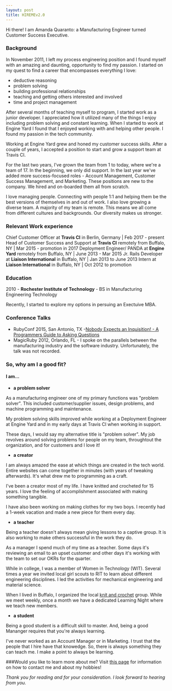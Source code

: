 ```yaml
---
layout: post
title: HIREMEv2.0
---
```


Hi there! I am Amanda Quaranto: a Manufacturing Engineer turned Customer Success Executive.

### Background
In November 2011, I left my process engineering position and I found myself with an amazing and daunting, opportunity to find my passion. I started on my quest to find a career that encompasses everything I love:

* deductive reasoning
* problem solving
* building professional relationships
* teaching and getting others interested and involved  
* time and project management

After several months of teaching myself to program, I started work as a junior developer. I appreciated how it utilized many of the things I enjoy including problem solving and constant learning. When I started to work at Engine Yard I found that I enjoyed working with and helping other people. I found my passion in the tech community.

Working at Engine Yard grew and honed my customer success skills. After a couple of years, I accepted a position to start and grow a support team at Travis CI. 

For the last two years, I've grown the team from 1 to today, where we're a team of 17. In the beginning, we only did support. In the last year we've added more success-focused roles - Account Management, Customer Success Management, and Marketing. These positions are new to the company. We hired and on-boarded them all from scratch.

I love managing people. Connecting with people 1:1 and helping them be the best versions of themselves in and out of work. I also love growing a diverse team. A majority of my team is remote. This means we all come from different cultures and backgrounds. Our diversity makes us stronger. 

### Relevant Work experience

Chief Customer Officer at **Travis CI** in Berlin, Germany | Feb 2017 - present
Head of Customer Success and Support at **Travis CI** remotely from Buffalo, NY | Mar 2015 - promotion in 2017
Deployment Engineer/ PANDA at **Engine Yard** remotely from Buffalo, NY | June 2013 - Mar 2015
Jr. Rails Developer at **Liaison International** in Buffalo, NY | Jan 2013 to June 2013
Intern at **Liaison International** in Buffalo, NY | Oct 2012 to promotion

### Education

2010 - **Rochester Institute of Technology** - BS in Manufacturing Engineering Technology 

Recently, I started to explore my options in persuing an Exectuive MBA.

### Conference Talks

* RubyConf 2015, San Antonio, TX -[Nobody Expects an Inquisition! - A Programmers Guide to Asking Questions](http://confreaks.tv/videos/rubyconf2015-nobody-expects-an-inquisition-a-programmer-s-guide-to-asking-questions)
* MagicRuby 2012, Orlando, FL - I spoke on the parallels between the manufacturing industry and the software industry. Unfortunately, the talk was not recorded. 

### So, why am I a good fit?
#### I am...

* **a problem solver**

As a manufacturing engineer one of my primary functions was "problem solver". This included customer/supplier issues, design problems, and machine programming and maintenance.

My problem solving skills improved while working at a Deployment Engineer at Engine Yard and in my early days at Travis CI when working in support.

These days, I would say my alternative title is "problem solver". My job revolves around solving problems for people on my team, throughtout the organization, and for customers and I love it!

* **a creator** 

I am always amazed the ease at which things are created in the tech world. Entire websites can come together in minutes (with years of tweaking afterwards). It's what drew me to programming as a craft. 

I've been a creator most of my life. I have knitted and crocheted for 15 years. I love the feeling of accomplishment associated with making something tangible.

I have also been working on making clothes for my two boys. I recently had a 1-week vacation and made a new piece for them every day. 

* **a teacher**

Being a teacher doesn't always mean giving lessons to a captive group. It is also working to make others successful in the work they do. 

As a manager I spend much of my time as a teacher. Some days it's reviewing an email to an upset customer and other days it's working with the team to set our OKRs for the quarter. 

While in college, I was a member of Women in Technology (WIT). Several times a year we invited local girl scouts to RIT to learn about different engineering disciplines. I led the activities for mechanical engineering and material science.

When I lived in Buffalo, I organized the local [knit and crochet](www.meetup.com/Buffalo-Knit-and-Crochet) group. While we meet weekly, once a month we have a dedicated Learning Night where we teach new members.

* **a student**

Being a good student is a difficult skill to master. And, being a good Mananger requires that you're always learning. 

I've never worked as an Account Manager or in Marketing. I trust that the people that I hire have that knowedge. So, there is always something they can teach me. I make a point to always be learning.


###Would you like to learn more about me? 
Visit [this page](http://aquaranto.github.io/about.html) for information on how to contact me and about my hobbies!


*Thank you for reading and for your consideration. I look forward to hearing from you.*